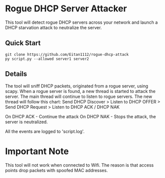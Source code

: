 # Rogue DHCP Server Attacker

This tool will detect rogue DHCP servers across your network and launch a DHCP starvation attack to neutralize the server.

## Quick Start

```
git clone https://github.com/Eitan1112/rogue-dhcp-attack
py script.py --allowed server1 server2
```

## Details
The tool will sniff DHCP packets, originated from a rogue server, using scapy. When a rogue server is found, a new thread is started to attack the server. The main thread will continue to listen to rogue servers. 
The new thread will follow this chart:
Send DHCP Discover > Listen to DHCP OFFER > Send DHCP Request > Listen to DHCP ACK / DHCP NAK

On DHCP ACK - Continue the attack
On DHCP NAK - Stops the attack, the server is neutralized.

All the events are logged to 'script.log'.

# Important Note
This tool will not work when connected to Wifi. The reason is that access points drop packets with spoofed MAC addresses.